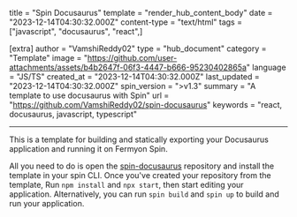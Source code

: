 title = "Spin Docusaurus"
template = "render_hub_content_body"
date = "2023-12-14T04:30:32.000Z"
content-type = "text/html"
tags = ["javascript", "docusaurus", "react",]

[extra]
author = "VamshiReddy02"
type = "hub_document"
category = "Template"
image = "https://github.com/user-attachments/assets/b4b2647f-06f3-4447-b666-95230402865a"
language = "JS/TS"
created_at = "2023-12-14T04:30:32.000Z"
last_updated = "2023-12-14T04:30:32.000Z"
spin_version = ">v1.3"
summary =  "A template to use docusaurus with Spin"
url = "https://github.com/VamshiReddy02/spin-docusaurus"
keywords = "react, docusaurus, javascript, typescript"

---
  
This is a template for building and statically exporting your Docusaurus application and running it on Fermyon Spin.

All you need to do is open the [spin-docusaurus](https://github.com/VamshiReddy02/spin-docusaurus) repository and install the template in your spin CLI. Once you've created your repository from the template, Run `npm install` and `npx start`, then start editing your application. Alternatively, you can run `spin build` and `spin up` to build and run your application.